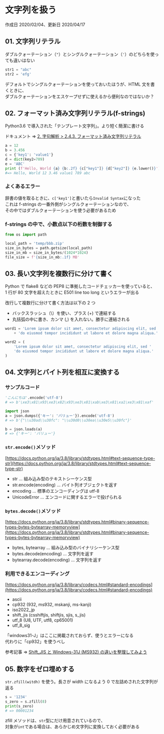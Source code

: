 # 文字列を扱う

作成日 2020/02/04、更新日 2020/04/17

## 01. 文字列リテラル

ダブルクォーテーション（`"`）とシングルクォーテーション（`'`）のどちらを使っても違いはない

```python
str1 = "abc"
str2 = 'efg'
```

デフォルトでシングルクォーテーションを使っておいたほうが、HTML 文を書くときに、\
ダブルクォーテーションをエスケープせずに使えるから便利なのではないか？

## 02. フォーマット済み文字列リテラル(f-strings)

Python3.6 で導入された「テンプレート文字列」。より短く簡潔に書ける

ドキュメント => [2. 字句解析 > 2.4.3. フォーマット済み文字列リテラル](https://docs.python.org/ja/3/reference/lexical_analysis.html#f-strings)

```python
a = 12
b = 3.456
c = {'key1': 'value1'}
d = dict(key2=789)
e = 'ABC'
print (f'Hello, World {a} {b:.2f} {c["key1"]} {d["key2"]} {e.lower()}')
#=> Hello, World 12 3.46 value1 789 abc
```

### よくあるエラー

辞書の値を取るときに、`c['key1']`と書いたら`Invalid Syntax`になった\
これは f-strings の一番外側がシングルクォーテーションなので、\
その中ではダブルクォーテーションを使う必要があるため

### f-strings の中で、小数点以下の桁数を制御する

```python
from os import path

local_path = 'temp/bbb.zip'
size_in_bytes = path.getsize(local_path)
size_in_mb = size_in_bytes/(1024*1024)
file_size = f'{size_in_mb:.1f} MB'
```

## 03. 長い文字列を複数行に分けて書く

Python で flake8 などの PEP8 に準拠したコードチェッカーを使っていると、\
1 行が 80 文字を超えたときに E501 line too long というエラーが出る

改行して複数行に分けて書く方法は以下の 2 つ

- バックスラッシュ（\）を使い、プラス (+) で連結する
- 丸括弧の中に書き、カンマ (,) を入れない。勝手に連結される

```python
word1 = 'Lorem ipsum dolor sit amet, consectetur adipiscing elit, sed ' \
    + 'do eiusmod tempor incididunt ut labore et dolore magna aliqua.'

word2 = (
    'Lorem ipsum dolor sit amet, consectetur adipiscing elit, sed '
    'do eiusmod tempor incididunt ut labore et dolore magna aliqua.'
)
```

## 04. 文字列とバイト列を相互に変換する

### サンプルコード

```python
'こんにちは'.encode('utf-8')
# => b'\xe3\x81\x93\xe3\x82\x93\xe3\x81\xab\xe3\x81\xa1\xe3\x81\xaf'

import json
a = json.dumps({'キー': 'バリュー'}).encode('utf-8')
# => b'{"\\u30ad\\u30fc": "\\u30d0\\u30ea\\u30e5\\u30fc"}'

b = json.loads(a)
# => {'キー': 'バリュー'}
```

### `str.encode()`メソッド

[https://docs.python.org/ja/3.8/library/stdtypes.html#text-sequence-type-str](https://docs.python.org/ja/3.8/library/stdtypes.html#text-sequence-type-str)

- str ... 組み込み型のテキストシーケンス型
- str.encode(encoding) ... バイト列オブジェクトを返す
- encoding ... 標準のエンコーディングは utf-8
- UnicodeError ... エンコードに関するエラーで投げられる

### `bytes.decode()`メソッド

[https://docs.python.org/ja/3.8/library/stdtypes.html#binary-sequence-types-bytes-bytearray-memoryview](https://docs.python.org/ja/3.8/library/stdtypes.html#binary-sequence-types-bytes-bytearray-memoryview)

- bytes, bytearray ... 組み込み型のバイナリシーケンス型
- bytes.decode(encoding) ... 文字列を返す
- bytearray.decode(encoding) ... 文字列を返す

### 利用できるエンコーディング

[https://docs.python.org/ja/3.8/library/codecs.html#standard-encodings](https://docs.python.org/ja/3.8/library/codecs.html#standard-encodings)

- ascii
- cp932 (932, ms932, mskanji, ms-kanji)
- iso2022_jp
- shift_jis (csshiftjis, shiftjis, sjis, s_jis)
- utf_8 (U8, UTF, utf8, cp65001)
- utf_8_sig

「windows31-J」はここに掲載されておらず、使うとエラーになる\
代わりに「cp932」を使うべし

参考記事 => [Shift_JIS と Windows\-31J \(MS932\) の違いを整理してみよう](https://weblabo.oscasierra.net/shift_jis-windows31j/)

## 05. 数字をゼロ埋めする

`str.zfill(witdh)` を使う。長さが width になるよう 0 で左詰めされた文字列が返る

```python
s = '1234'
s_zero = s.zfill(8)
print(s_zero)
# => 00001234
```

zfill メソッドは、`str`型にだけ用意されているので、\
対象が`int`である場合は、あらかじめ文字列に変換しておく必要がある
